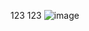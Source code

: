 123 123
![image](https://user-images.githubusercontent.com/97640788/149261019-7b6aa6a3-3f35-46f6-a4a3-f1dddd67db88.png)
